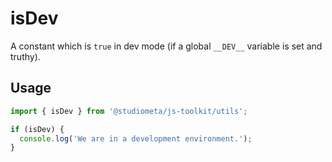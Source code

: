 # isDev

A constant which is `true` in dev mode (if a global `__DEV__` variable is set and truthy).

## Usage

```js twoslash
import { isDev } from '@studiometa/js-toolkit/utils';

if (isDev) {
  console.log('We are in a development environment.');
}
```
